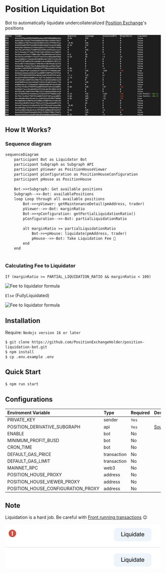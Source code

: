 # Position Liquidation Bot
Bot to automatically liquidate undercollateralized [Position Exchange](https://app.position.exchange/)'s positions

![Log](./docs/images/log.png)

## How It Works?

### Sequence diagram
```mermaid
sequenceDiagram
    participant Bot as Liquidator Bot
    participant Subgraph as Subgraph API
    participant pViewer as PositionHouseViewer
    participant pConfiguration as PositionHouseConfiguration
    participant pHouse as PositionHouse
    
    Bot->>+Subgraph: Get available positions
    Subgraph-->>-Bot: availablePositions
    loop Loop through all available positions
        Bot->>+pViewer: getMaintenanceDetail(pmAddress, trader)
        pViewer-->>-Bot: marginRatio
        Bot->>+pConfiguration: getPartialLiquidationRatio()
        pConfiguration-->>-Bot: partialLiquidationRatio

        alt marginRatio >= partialLiquidationRatio
            Bot->>+pHouse: liquidate(pmAddress, trader)
            pHouse-->>-Bot: Take Liquidation Fee 🤑
        end
    end
            
```

### Calculating Fee to Liquidator
``If (marginRatio >= PARTIAL_LIQUIDATION_RATIO && marginRatio < 100)``

![Fee to liquidator formula](https://latex.codecogs.com/svg.image?feeToLiquidator&space;=&space;\frac{positionMargin&space;&plus;&space;(100&space;-&space;liquidationFeeRatio)}{2&space;*&space;100})

``Else`` (FullyLiquidated)

![Fee to liquidator formula](https://latex.codecogs.com/svg.image?feeToLiquidator&space;=&space;\frac{\left&space;(&space;positionMargin&space;&plus;&space;manualMargin&space;\right&space;)&space;*&space;liquidationFeeRatio}{2&space;*&space;100})

## Installation
Require: ``Nodejs version 16 or later``

```
$ git clone https://github.com/PositionExchangeHolder/position-liquidation-bot.git
$ npm install
$ cp .env.example .env
```

## Quick Start
```bash
$ npm run start
```

## Configurations
| Enviroment Variable | Type | Required | Description | Default |
|:--------------------|:-----|:---------|:------------|:--------|
| PRIVATE_KEY | sender | ``Yes`` | | - |
| POSITION_DERIVATIVE_SUBGRAPH | api | ``Yes`` | [Source](https://github.com/PositionExchangeHolder/position-exchange-subgraph/tree/main/subgraphs/derivatives) | https://api.thegraph.com/subgraphs/name/gafranslotteria/derivatives |
| ENABLE | bot | No | | false |
| MINIMUM_PROFIT_BUSD | bot | No | | 1 |
| CRON_TIME | bot | No | | */5 * * * * |
| DEFAULT_GAS_PRICE | transaction | No | | 5 (Gwei) |
| DEFAULT_GAS_LIMIT | transaction | No | | 400_000 |
| MAINNET_RPC | web3 | No | | https://bsc-dataseed.binance.org/ |
| POSITION_HOUSE_PROXY | address | No | | 0xf495d56a70585c729c822b0a6050c5ccc38d33fa |
| POSITION_HOUSE_VIEWER_PROXY | address | No | | 0x2842AFF5708AFa3E3199Cf508e2DA9Ba8Afcbff3 |
| POSITION_HOUSE_CONFIGURATION_PROXY | address | No | | 0x460f4aab09f2f3802d1a988935589fc1d5f64b14 |

## Note

Liquidation is a hard job. Be careful with [Front running transactions](https://coinmarketcap.com/alexandria/glossary/front-running) 😉

![Front running transaction](./docs/images/front-running-tx.png)
